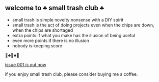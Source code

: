 ## welcome to ♣️ small trash club ♣️

- small trash is simple novelty nonsense with a DIY spirit
- small trash is the act of doing projects even when the chips are down, when the chips are shortaged
- extra points if what you make has the illusion of being useful
- even more points if there is no illusion
- nobody is keeping score 

🚮♣️🚮♣️🚮

[issue 001 is out now](https://github.com/evanmcook/smalltrashclub/wiki/001)

if you enjoy small trash club, please consider buying me a coffee. <script type='text/javascript' src='https://storage.ko-fi.com/cdn/widget/Widget_2.js'></script><script type='text/javascript'>kofiwidget2.init('buy me a coffee?', '#29abe0', 'S6S63IRWW');kofiwidget2.draw();</script> 
